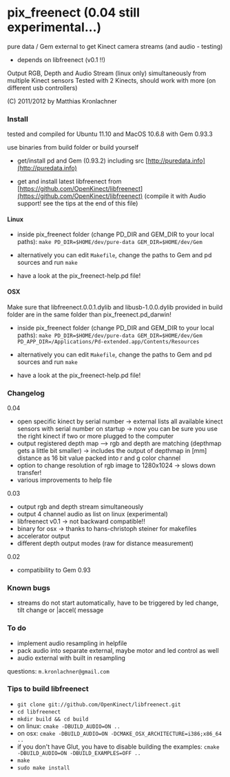 
pix_freenect (0.04 still experimental...)
=========================================
pure data / Gem external to get Kinect camera streams (and audio - testing)

 - depends on libfreenect (v0.1 !!)

Output RGB, Depth and Audio Stream (linux only) simultaneously from multiple Kinect sensors
Tested with 2 Kinects, should work with more (on different usb controllers)


(C) 2011/2012 by Matthias Kronlachner


### Install

tested and compiled for Ubuntu 11.10 and MacOS 10.6.8 with Gem 0.93.3

use binaries from build folder or build yourself

 - get/install pd and Gem (0.93.2) including src [http://puredata.info](http://puredata.info)

 - get and install latest libfreenect from [https://github.com/OpenKinect/libfreenect](https://github.com/OpenKinect/libfreenect)
   (compile it with Audio support! see the tips at the end of this file)

#### Linux

 - inside pix_freenect folder (change PD_DIR and GEM_DIR to your local paths): `make PD_DIR=$HOME/dev/pure-data GEM_DIR=$HOME/dev/Gem`

 - alternatively you can edit `Makefile`, change the paths to Gem and pd sources and run `make`

 - have a look at the pix_freenect-help.pd file!

#### OSX

Make sure that libfreenect.0.0.1.dylib and libusb-1.0.0.dylib provided in build folder are in the same folder than pix_freenect.pd_darwin!

 - inside pix_freenect folder (change PD_DIR and GEM_DIR to your local paths): `make PD_DIR=$HOME/dev/pure-data GEM_DIR=$HOME/dev/Gem PD_APP_DIR=/Applications/Pd-extended.app/Contents/Resources`

 - alternatively you can edit `Makefile`, change the paths to Gem and pd sources and run `make`

 - have a look at the pix_freenect-help.pd file!

### Changelog

0.04
 - open specific kinect by serial number -> external lists all available kinect sensors with serial number on startup
    -> now you can be sure you use the right kinect if two or more plugged to the computer
 - output registered depth map --> rgb and depth are matching (depthmap gets a little bit smaller)
    -> includes the output of depthmap in [mm] distance as 16 bit value packed into r and g color channel
 - option to change resolution of rgb image to 1280x1024 -> slows down transfer!
 - various improvements to help file

0.03
 - output rgb and depth stream simultaneously
 - output 4 channel audio as list on linux (experimental)
 - libfreenect v0.1 -> not backward compatible!!
 - binary for osx -> thanks to hans-christoph steiner for makefiles
 - accelerator output
 - different depth output modes (raw for distance measurement)

0.02
 - compatibility to Gem 0.93

### Known bugs

 - streams do not start automatically, have to be triggered by led change, tilt change or |accel( message

### To do

 - implement audio resampling in helpfile
 - pack audio into separate external, maybe motor and led control as well
 - audio external with built in resampling

questions: `m.kronlachner@gmail.com`



### Tips to build libfreenect

 - `git clone git://github.com/OpenKinect/libfreenect.git`
 - `cd libfreenect`
 - `mkdir build && cd build`
 - on linux: `cmake -DBUILD_AUDIO=ON ..`
 - on osx: `cmake -DBUILD_AUDIO=ON -DCMAKE_OSX_ARCHITECTURE=i386;x86_64 ..`
 - if you don't have Glut, you have to disable building the examples: `cmake -DBUILD_AUDIO=ON -DBUILD_EXAMPLES=OFF ..`
 - `make`
 - `sudo make install`
